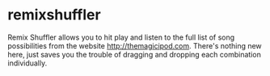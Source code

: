 # remixshuffler

Remix Shuffler allows you to hit play and listen to the full list of song possibilities from the website http://themagicipod.com. There's nothing new here, just saves you the trouble of dragging and dropping each combination individually.
